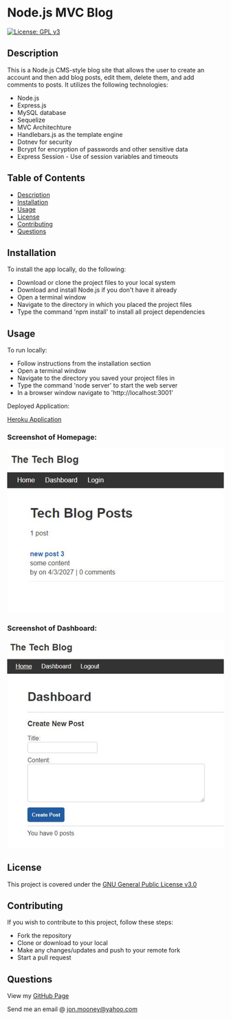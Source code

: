 # Node.js MVC Blog
[![License: GPL v3](https://img.shields.io/badge/License-GPLv3-blue.svg)](https://www.gnu.org/licenses/)

## Description

This is a Node.js CMS-style blog site that allows the user to create an account and then add blog posts, edit them, delete them, and add comments to posts. It utilizes the following technologies:

- Node.js
- Express.js
- MySQL database
- Sequelize
- MVC Architechture
- Handlebars.js as the template engine
- Dotnev for security
- Bcrypt for encryption of passwords and other sensitive data
- Express Session - Use of session variables and timeouts

## Table of Contents

- [Description](#description)
- [Installation](#installation)
- [Usage](#usage)
- [License](#license)
- [Contributing](#contributing)
- [Questions](#questions)

## Installation

To install the app locally, do the following:

- Download or clone the project files to your local system
- Download and install Node.js if you don't have it already
- Open a terminal window
- Navigate to the directory in which you placed the project files
- Type the command 'npm install' to install all project dependencies

## Usage

To run locally:
- Follow instructions from the installation section
- Open a terminal window
- Navigate to the directory you saved your project files in
- Type the command 'node server' to start the web server
- In a browser window navigate to 'http://localhost:3001'

Deployed Application:

[Heroku Application](https://salty-ocean-22261.herokuapp.com)

### Screenshot of Homepage:

![Screenshot](./assets/images/screen1.jpg)

### Screenshot of Dashboard:

![Screenshot](./assets/images/screen2.jpg)

## License

This project is covered under the [GNU General Public License v3.0](https://www.gnu.org/licenses/)

## Contributing

If you wish to contribute to this project, follow these steps:

- Fork the repository
- Clone or download to your local
- Make any changes/updates and push to your remote fork
- Start a pull request

## Questions

View my [GitHub Page](https://github.com/JonMooney)

Send me an email @ [jon.mooney@yahoo.com](mailto:jon.mooney@yahoo.com)